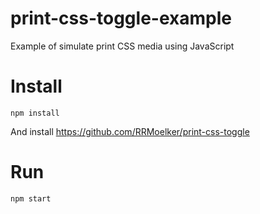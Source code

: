 # print-css-toggle-example
Example of simulate print CSS media using JavaScript

# Install

```
npm install
```

And install https://github.com/RRMoelker/print-css-toggle

# Run

```
npm start
```
